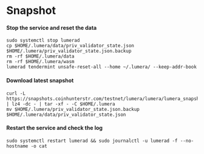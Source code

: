 # Snapshot

#### Stop the service and reset the data <a href="#stop-the-service-and-reset-the-data" id="stop-the-service-and-reset-the-data"></a>

```
sudo systemctl stop lumerad
cp $HOME/.lumera/data/priv_validator_state.json $HOME/.lumera/priv_validator_state.json.backup
rm -rf $HOME/.lumera/data
rm -rf $HOME/.lumera/wasm
lumerad tendermint unsafe-reset-all --home ~/.lumera/ --keep-addr-book
```

#### Download latest snapshot <a href="#download-latest-snapshot" id="download-latest-snapshot"></a>

```
curl -L https://snapshots.coinhunterstr.com/testnet/lumera/lumera/lumera_snapshot_latest.tar.lz4 | lz4 -dc - | tar -xf - -C $HOME/.lumera
mv $HOME/.lumera/priv_validator_state.json.backup $HOME/.lumera/data/priv_validator_state.json
```

#### Restart the service and check the log <a href="#restart-the-service-and-check-the-log" id="restart-the-service-and-check-the-log"></a>

```
sudo systemctl restart lumerad && sudo journalctl -u lumerad -f --no-hostname -o cat
```
